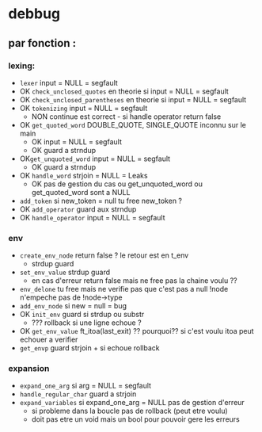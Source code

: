 # debbug

## par fonction :

### lexing:

- `lexer` input = NULL = segfault
- OK `check_unclosed_quotes` en theorie si input = NULL = segfault
- OK `check_unclosed_parentheses` en theorie si input = NULL = segfault
- OK `tokenizing` input = NULL = segfault
  - NON continue est correct - si handle operator return false
- OK `get_quoted_word` DOUBLE_QUOTE, SINGLE_QUOTE inconnu sur le main
  - OK input = NULL = segfault
  - OK guard a strndup
- OK`get_unquoted_word` input = NULL = segfault
  - OK guard a strndup
- OK `handle_word` strjoin = NULL = Leaks
  - OK pas de gestion du cas ou get_unquoted_word ou get_quoted_word sont a NULL
- `add_token` si new_token = null tu free new_token ?
- OK `add_operator` guard aux strndup
- OK `handle_operator` input = NULL = segfault

### env

- `create_env_node` return false ? le retour est en t_env
  - strdup guard
- `set_env_value` strdup guard
  - en cas d'erreur return false mais ne free pas la chaine voulu ??
- `env_delone` tu free mais ne verifie pas que c'est pas a null !node n'empeche pas de !node->type
- `add_env_node` si new = null = bug
- OK `init_env` guard si strdup ou substr
  - ??? rollback si une ligne echoue ?
- OK `get_env_value` ft_itoa(last_exit) ?? pourquoi?? si c'est voulu itoa peut echouer a verifier
- `get_envp` guard strjoin + si echoue rollback

### expansion

- `expand_one_arg` si arg = NULL = segfault
- `handle_regular_char` guard a strjoin
- `expand_variables` si expand_one_arg = NULL pas de gestion d'erreur
  - si probleme dans la boucle pas de rollback (peut etre voulu)
  - doit pas etre un void mais un bool pour pouvoir gere les erreurs
